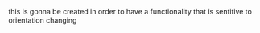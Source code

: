 this is gonna be created in order to have a functionality that is sentitive to orientation changing

